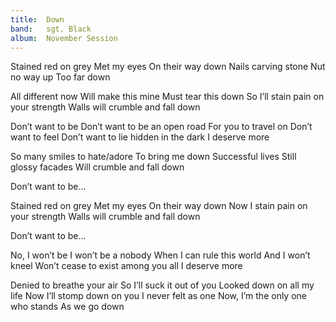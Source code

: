 ```yaml
---
title:  Down
band:   sgt. Black
album:  November Session
---
```


Stained red on grey
Met my eyes
On their way down
Nails carving stone
Nut no way up
Too far down

All different now
Will make this mine
Must tear this down 
So I’ll stain pain on your strength
Walls will crumble and fall down

Don’t want to be
Don’t want to be an open road
For you to travel on
Don’t want to feel
Don’t want to lie hidden in the dark
I deserve more

So many smiles to hate/adore
To bring me down
Successful lives
Still glossy facades
Will crumble and fall down

Don’t want to be...

Stained red on grey
Met my eyes
On their way down
Now I stain pain on your strength
Walls will crumble and fall down

Don’t want to be...

No, I won’t be
I won’t be a nobody
When I can rule this world
And I won’t kneel
Won’t cease to exist among you all
I deserve more

Denied to breathe your air
So I’ll suck it out of you
Looked down on all my life
Now I’ll stomp down on you
I never felt as one
Now, I’m the only one who stands
As we go down